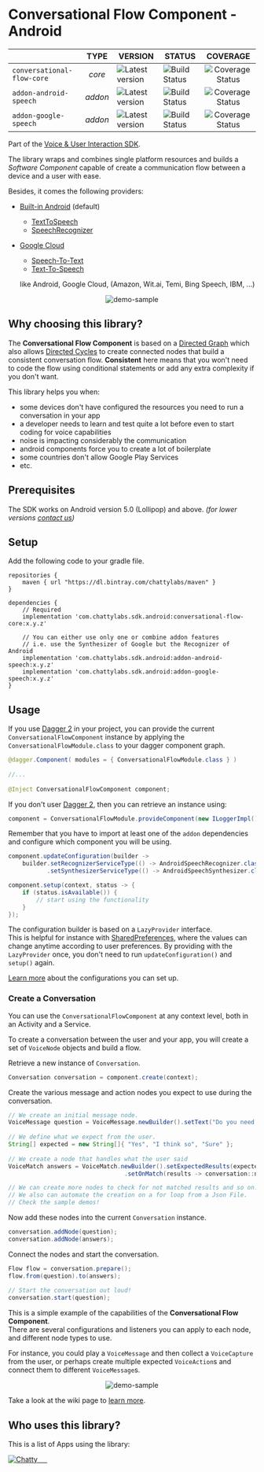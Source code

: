 # Conversational Flow Component - Android

|                   	     | TYPE  	| VERSION 	            | STATUS 	          | COVERAGE               |
|--------------------------- |:-------:	|---------------------- |-------------------- |:----------------------:|
| `conversational-flow-core` | _core_  	| ![Latest version][i1] | ![Build Status][i4] | ![Coverage Status][i7] |
| `addon-android-speech`     | _addon_ 	| ![Latest version][i2] | ![Build Status][i5] | ![Coverage Status][i8] |
| `addon-google-speech`      | _addon_	| ![Latest version][i3] | ![Build Status][i6] | ![Coverage Status][i9] |


Part of the [Voice & User Interaction SDK]().

The library wraps and combines single platform resources and builds 
a _Software Component_ capable of create a communication flow between a device and a user with ease.

Besides, it comes the following providers:

- [Built-in Android](https://developers.google.com/voice-actions/interaction/voice-interactions) (default)
    - [TextToSpeech](https://developer.android.com/reference/android/speech/tts/TextToSpeech)
    - [SpeechRecognizer](https://developer.android.com/reference/android/speech/SpeechRecognizer)
- [Google Cloud](https://cloud.google.com/)
    - [Speech-To-Text](https://cloud.google.com/speech-to-text/)
    - [Text-To-Speech](https://cloud.google.com/text-to-speech/)
    
    like Android, Google Cloud, 
    (Amazon, Wit.ai, Temi, Bing Speech, IBM, ...)

<p align="center"><img src="assets/demo-sample.jpg" alt="demo-sample"/></p>

## Why choosing this library?

The **Conversational Flow Component** is based on a [Directed Graph](https://en.wikipedia.org/wiki/Directed_graph) 
which also allows [Directed Cycles](https://en.wikipedia.org/wiki/Cycle_(graph_theory)) 
to create connected nodes that build a consistent conversation flow. **Consistent** here means that you won't need
to code the flow using conditional statements or add any extra complexity if you don't want.

This library helps you when:
- some devices don't have configured the resources you need to run a conversation in your app
- a developer needs to learn and test quite a lot before even to start coding for voice capabilities
- noise is impacting considerably the communication
- android components force you to create a lot of boilerplate
- some countries don't allow Google Play Services
- etc.

    
## Prerequisites
The SDK works on Android version 5.0 (Lollipop) and above. _(for lower versions [contact us](mailto:hello@chattylabs.com))_

## Setup
Add the following code to your gradle file.


    repositories {
        maven { url "https://dl.bintray.com/chattylabs/maven" }
    }
     
    dependencies {
        // Required
        implementation 'com.chattylabs.sdk.android:conversational-flow-core:x.y.z'
         
        // You can either use only one or combine addon features
        // i.e. use the Synthesizer of Google but the Recognizer of Android
        implementation 'com.chattylabs.sdk.android:addon-android-speech:x.y.z'
        implementation 'com.chattylabs.sdk.android:addon-google-speech:x.y.z'
    }


## Usage

If you use [Dagger 2](https://google.github.io/dagger/) in your project, 
you can provide the current `ConversationalFlowComponent` instance by applying the `ConversationalFlowModule.class` 
to your dagger component graph.

```java
@dagger.Component( modules = { ConversationalFlowModule.class } )
 
//...
 
@Inject ConversationalFlowComponent component;
```

If you don't user [Dagger 2](https://google.github.io/dagger/), then you can retrieve an instance using:

```java
component = ConversationalFlowModule.provideComponent(new ILoggerImpl());
```

Remember that you have to import at least one of the `addon` dependencies and configure 
which component you will be using.

```java
component.updateConfiguration(builder ->
    builder.setRecognizerServiceType(() -> AndroidSpeechRecognizer.class)
           .setSynthesizerServiceType(() -> AndroidSpeechSynthesizer.class).build());

component.setup(context, status -> {
    if (status.isAvailable()) {
        // start using the functionality
    }
});
```

The configuration builder is based on a `LazyProvider` interface. 
<br/>This is helpful for instance with [SharedPreferences](), where the values can change anytime according 
to user preferences. By providing with the `LazyProvider` once, you don't need to run `updateConfiguration()`
and `setup()` again.

[Learn more]() about the configurations you can set up.

### Create a Conversation

You can use the `ConversationalFlowComponent` at any context level, both in an Activity and a Service. 

To create a conversation between the user and your app, you will create a set of `VoiceNode` objects 
and build a flow.

Retrieve a new instance of `Conversation`.

```java
Conversation conversation = component.create(context);
```

Create the various message and action nodes you expect to use during the conversation.

```java
// We create an initial message node.
VoiceMessage question = VoiceMessage.newBuilder().setText("Do you need help?").build();
 
// We define what we expect from the user.
String[] expected = new String[]{ "Yes", "I think so", "Sure" };
 
// We create a node that handles what the user said
VoiceMatch answers = VoiceMatch.newBuilder().setExpectedResults(expected)
                                 .setOnMatch(results -> conversation::next).build();

// We can create more nodes to check for not matched results and so on...
// We also can automate the creation on a for loop from a Json File. 
// Check the sample demos!
```

Now add these nodes into the current `Conversation` instance.

```java
conversation.addNode(question);
conversation.addNode(answers);
```

Connect the nodes and start the conversation.

```java
Flow flow = conversation.prepare();
flow.from(question).to(answers);
 
// Start the conversation out loud!
conversation.start(question);
```

This is a simple example of the capabilities of the **Conversational Flow Component**. 
<br/>There are several configurations and listeners you can apply to each node, and different node types to use.

For instance, you could play a `VoiceMessage` and then collect a `VoiceCapture` from the user, 
or perhaps create multiple expected `VoiceAction`s and connect them to different `VoiceMessage`s.

<p align="center"><img src="assets/demo-sample.jpg" alt="demo-sample"/></p>

Take a look at the wiki page to [learn more]().

## Who uses this library?
This is a list of Apps using the library:

<a href="https://play.google.com/store/apps/details?id=com.Chatty"><img src="https://lh3.googleusercontent.com/BwP_HPbu2G523jUQitRcfgADe5qKxZclxAbESmM4xaTNFS3ckz5uqkh12OimzqPC=s50-rw" alt="Chatty" title="Chatty"/> &nbsp;&nbsp; 
&nbsp;

[i1]: https://api.bintray.com/packages/chattylabs/maven/voice-interaction/images/download.svg?label=Latest%20version
[i2]: https://api.bintray.com/packages/chattylabs/maven/voice-interaction/images/download.svg?label=Latest%20version
[i3]: https://api.bintray.com/packages/chattylabs/maven/voice-interaction/images/download.svg?label=Latest%20version

[i4]: https://app.bitrise.io/app/ad178a030b96de53/status.svg?token=Om0YDuYQ4vGPjsP0c_EbYQ&branch=master
[i5]: https://app.bitrise.io/app/ad178a030b96de53/status.svg?token=Om0YDuYQ4vGPjsP0c_EbYQ&branch=master
[i6]: https://app.bitrise.io/app/ad178a030b96de53/status.svg?token=Om0YDuYQ4vGPjsP0c_EbYQ&branch=master

[i7]: https://coveralls.io/repos/chattylabs/conversational-flow-core/badge.svg?branch=master&service=github
[i8]: https://coveralls.io/repos/chattylabs/addon-android-speech/badge.svg?branch=master&service=github
[i9]: https://coveralls.io/repos/chattylabs/addon-google-speech/badge.svg?branch=master&service=github